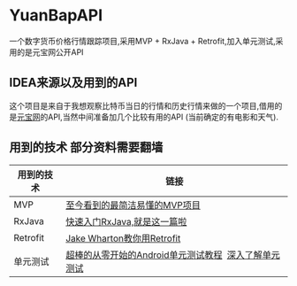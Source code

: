 # YuanBapAPI
一个数字货币价格行情跟踪项目,采用MVP + RxJava + Retrofit,加入单元测试,采用的是元宝网公开API

## IDEA来源以及用到的API
这个项目是来自于我想观察比特币当日的行情和历史行情来做的一个项目,借用的是[元宝网](https://www.yuanbao.com/coins)的API,当然中间准备加几个比较有用的API
(当前确定的有电影和天气).

## 用到的技术    **部分资料需要翻墙**

用到的技术 | 链接
------------ | -------------
MVP | [至今看到的最简洁易懂的MVP项目](https://github.com/liuling07/SimpleNews)
RxJava | [快速入门RxJava,就是这一篇啦](http://blog.csdn.net/lzyzsd/article/details/41833541)
Retrofit | [Jake Wharton教你用Retrofit](https://www.youtube.com/watch?v=KIAoQbAu3eA&t=1521s)
单元测试 | [超棒的从零开始的Android单元测试教程](https://segmentfault.com/u/chriszou)  [深入了解单元测试](http://www.jianshu.com/u/0ef3dc77079c)

